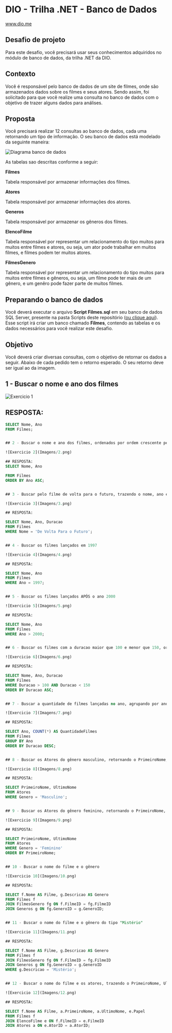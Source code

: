 # DIO - Trilha .NET - Banco de Dados
www.dio.me

## Desafio de projeto
Para este desafio, você precisará usar seus conhecimentos adquiridos no módulo de banco de dados, da trilha .NET da DIO.

## Contexto
Você é responsável pelo banco de dados de um site de filmes, onde são armazenados dados sobre os filmes e seus atores. Sendo assim, foi solicitado para que você realize uma consulta no banco de dados com o objetivo de trazer alguns dados para análises.

## Proposta
Você precisará realizar 12 consultas ao banco de dados, cada uma retornando um tipo de informação.
O seu banco de dados está modelado da seguinte maneira:

![Diagrama banco de dados](Imagens/diagrama.png)

As tabelas sao descritas conforme a seguir:

**Filmes**

Tabela responsável por armazenar informações dos filmes.

**Atores**

Tabela responsável por armazenar informações dos atores.

**Generos**

Tabela responsável por armazenar os gêneros dos filmes.

**ElencoFilme**

Tabela responsável por representar um relacionamento do tipo muitos para muitos entre filmes e atores, ou seja, um ator pode trabalhar em muitos filmes, e filmes
podem ter muitos atores.

**FilmesGenero**

Tabela responsável por representar um relacionamento do tipo muitos para muitos entre filmes e gêneros, ou seja, um filme pode ter mais de um gênero, e um genêro pode fazer parte de muitos filmes.

## Preparando o banco de dados
Você deverá executar o arquivo **Script Filmes.sql** em seu banco de dados SQL Server, presente na pasta Scripts deste repositório ([ou clique aqui](Script%20Filmes.sql)). Esse script irá criar um banco chamado **Filmes**, contendo as tabelas e os dados necessários para você realizar este desafio.

## Objetivo
Você deverá criar diversas consultas, com o objetivo de retornar os dados a seguir. Abaixo de cada pedido tem o retorno esperado. O seu retorno deve ser igual ao da imagem.

## 1 - Buscar o nome e ano dos filmes

![Exercicio 1](Imagens/1.png)

## RESPOSTA:

```sql
SELECT Nome, Ano
FROM Filmes;


## 2 - Buscar o nome e ano dos filmes, ordenados por ordem crescente pelo ano

![Exercicio 2](Imagens/2.png)

## RESPOSTA:
SELECT Nome, Ano

FROM Filmes
ORDER BY Ano ASC;


## 3 - Buscar pelo filme de volta para o futuro, trazendo o nome, ano e a duração

![Exercicio 3](Imagens/3.png)

## RESPOSTA:

SELECT Nome, Ano, Duracao
FROM Filmes
WHERE Nome = 'De Volta Para o Futuro';


## 4 - Buscar os filmes lançados em 1997

![Exercicio 4](Imagens/4.png)

## RESPOSTA:

SELECT Nome, Ano
FROM Filmes
WHERE Ano = 1997;


## 5 - Buscar os filmes lançados APÓS o ano 2000

![Exercicio 5](Imagens/5.png)

## RESPOSTA:

SELECT Nome, Ano
FROM Filmes
WHERE Ano > 2000;


## 6 - Buscar os filmes com a duracao maior que 100 e menor que 150, ordenando pela duracao em ordem crescente

![Exercicio 6](Imagens/6.png)

## RESPOSTA:

SELECT Nome, Ano, Duracao
FROM Filmes
WHERE Duracao > 100 AND Duracao < 150
ORDER BY Duracao ASC;


## 7 - Buscar a quantidade de filmes lançadas no ano, agrupando por ano, ordenando pela duracao em ordem decrescente

![Exercicio 7](Imagens/7.png)

## RESPOSTA:

SELECT Ano, COUNT(*) AS QuantidadeFilmes
FROM Filmes
GROUP BY Ano
ORDER BY Duracao DESC;


## 8 - Buscar os Atores do gênero masculino, retornando o PrimeiroNome, UltimoNome

![Exercicio 8](Imagens/8.png)

## RESPOSTA:

SELECT PrimeiroNome, UltimoNome
FROM Atores
WHERE Genero = 'Masculino';


## 9 - Buscar os Atores do gênero feminino, retornando o PrimeiroNome, UltimoNome, e ordenando pelo PrimeiroNome

![Exercicio 9](Imagens/9.png)

## RESPOSTA:

SELECT PrimeiroNome, UltimoNome
FROM Atores
WHERE Genero = 'Feminino'
ORDER BY PrimeiroNome;


## 10 - Buscar o nome do filme e o gênero

![Exercicio 10](Imagens/10.png)

## RESPOSTA:

SELECT f.Nome AS Filme, g.Descricao AS Genero
FROM Filmes f
JOIN FilmesGenero fg ON f.FilmeID = fg.FilmeID
JOIN Generos g ON fg.GeneroID = g.GeneroID;


## 11 - Buscar o nome do filme e o gênero do tipo "Mistério"

![Exercicio 11](Imagens/11.png)

## RESPOSTA:

SELECT f.Nome AS Filme, g.Descricao AS Genero
FROM Filmes f
JOIN FilmesGenero fg ON f.FilmeID = fg.FilmeID
JOIN Generos g ON fg.GeneroID = g.GeneroID
WHERE g.Descricao = 'Mistério';


## 12 - Buscar o nome do filme e os atores, trazendo o PrimeiroNome, UltimoNome e seu Papel

![Exercicio 12](Imagens/12.png)

## RESPOSTA:

SELECT f.Nome AS Filme, a.PrimeiroNome, a.UltimoNome, e.Papel
FROM Filmes f
JOIN ElencoFilme e ON f.FilmeID = e.FilmeID
JOIN Atores a ON e.AtorID = a.AtorID;

